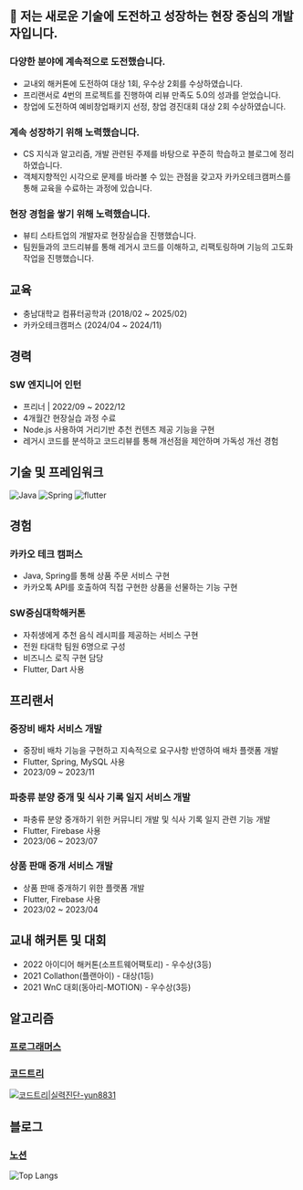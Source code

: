## 🚀 저는 새로운 기술에 도전하고 성장하는 현장 중심의 개발자입니다.

### 다양한 분야에 계속적으로 도전했습니다.
- 교내외 해커톤에 도전하여 대상 1회, 우수상 2회를 수상하였습니다.
- 프리랜서로 4번의 프로젝트를 진행하여 리뷰 만족도 5.0의 성과를 얻었습니다.
- 창업에 도전하여 예비창업패키지 선정, 창업 경진대회 대상 2회 수상하였습니다.

### 계속 성장하기 위해 노력했습니다.
- CS 지식과 알고리즘, 개발 관련된 주제를 바탕으로 꾸준히 학습하고 블로그에 정리하였습니다.
- 객체지향적인 시각으로 문제를 바라볼 수 있는 관점을 갖고자 카카오테크캠퍼스를 통해 교육을 수료하는 과정에 있습니다.

### 현장 경험을 쌓기 위해 노력했습니다.
- 뷰티 스타트업의 개발자로 현장실습을 진행했습니다.
- 팀원들과의 코드리뷰를 통해 레거시 코드를 이해하고, 리팩토링하며 기능의 고도화 작업을 진행했습니다.

## 교육
- 충남대학교 컴퓨터공학과 (2018/02 ~ 2025/02)
- 카카오테크캠퍼스 (2024/04 ~ 2024/11)

## 경력

### SW 엔지니어 인턴
- 프리너 | 2022/09 ~ 2022/12
- 4개월간 현장실습 과정 수료
- Node.js 사용하여 거리기반 추천 컨텐츠 제공 기능을 구현
- 레거시 코드를 분석하고 코드리뷰를 통해 개선점을 제안하며 가독성 개선 경험

## 기술 및 프레임워크
![Java](https://img.shields.io/badge/java-%23ED8B00.svg?style=for-the-badge&logo=openjdk&logoColor=white)
![Spring](https://img.shields.io/badge/spring-%236DB33F.svg?style=for-the-badge&logo=spring&logoColor=white)
![flutter](https://img.shields.io/badge/Flutter-02569B?style=for-the-badge&logo=flutter&logoColor=white)

## 경험

### 카카오 테크 캠퍼스
- Java, Spring를 통해 상품 주문 서비스 구현
- 카카오톡 API를 호출하여 직접 구현한 상품을 선물하는 기능 구현

### SW중심대학해커톤
- 자취생에게 추천 음식 레시피를 제공하는 서비스 구현
- 전원 타대학 팀원 6명으로 구성
- 비즈니스 로직 구현 담당
- Flutter, Dart 사용

## 프리랜서
### 중장비 배차 서비스 개발
- 중장비 배차 기능을 구현하고 지속적으로 요구사항 반영하여 배차 플랫폼 개발
- Flutter, Spring, MySQL 사용
- 2023/09 ~ 2023/11

### 파충류 분양 중개 및 식사 기록 일지 서비스 개발
- 파충류 분양 중개하기 위한 커뮤니티 개발 및 식사 기록 일지 관련 기능 개발
- Flutter, Firebase 사용
- 2023/06 ~ 2023/07

### 상품 판매 중개 서비스 개발
- 상품 판매 중개하기 위한 플랫폼 개발
- Flutter, Firebase 사용
- 2023/02 ~ 2023/04

## 교내 해커톤 및 대회
- 2022 아이디어 해커톤(소프트웨어팩토리) - 우수상(3등)
- 2021 Collathon(플랜아이) - 대상(1등)
- 2021 WnC 대회(동아리-MOTION) - 우수상(3등)

## 알고리즘
### [프로그래머스](https://github.com/yunjunghun0116/algorithm)
### [코드트리](https://github.com/yunjunghun0116/codetree-TILs/tree/main)
[![코드트리|실력진단-yun8831](https://banner.codetree.ai/v1/banner/yun8831)](https://www.codetree.ai/profiles/yun8831)

## 블로그
### [노션](https://junghun2.notion.site/bfb82e2a19e34500a1fef148252ad502?pvs=74)

![Top Langs](https://github-readme-stats.vercel.app/api/top-langs/?username=yunjunghun0116&layout=compact)

